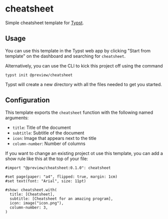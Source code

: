 # cheatsheet

Simple cheatsheet template for [Typst](https://typst.app/).

## Usage

You can use this template in the Typst web app by clicking "Start from template" on the dashboard and searching for `cheatsheet`.

Alternatively, you can use the CLI to kick this project off using the command

```
typst init @preview/cheatsheet
```

Typst will create a new directory with all the files needed to get you started.

## Configuration

This template exports the `cheatsheet` function with the following named arguments:
- `title`: Title of the document
- `subtitle`: Subtitle of the document
- `icon`: Image that appears next to the title
- `column-number`: Number of columns

If you want to change an existing project ot use this template, you can add a show rule like this at the top of your file:

```typst
#import "@preview/cheatsheet:0.1.0": cheatsheet

#set page(paper: "a4", flipped: true, margin: 1cm)
#set text(font: "Arial", size: 11pt)

#show: cheatsheet.with(
  title: [Cheatsheet],
  subtitle: [Cheatsheet for an amazing program],
  icon: image("icon.png"),
  column-number: 3,
)
```
